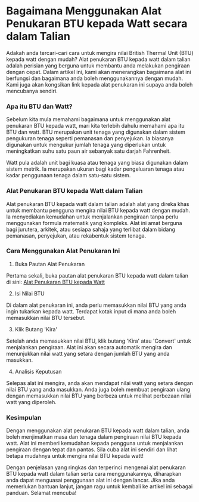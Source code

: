 Bagaimana Menggunakan Alat Penukaran BTU kepada Watt secara dalam Talian
========================================================================

Adakah anda tercari-cari cara untuk mengira nilai British Thermal Unit (BTU) kepada watt dengan mudah? Alat penukaran BTU kepada watt dalam talian adalah perisian yang berguna untuk membantu anda melakukan pengiraan dengan cepat. Dalam artikel ini, kami akan menerangkan bagaimana alat ini berfungsi dan bagaimana anda boleh menggunakannya dengan mudah. Kami juga akan kongsikan link kepada alat penukaran ini supaya anda boleh mencubanya sendiri.

### Apa itu BTU dan Watt?

Sebelum kita mula memahami bagaimana untuk menggunakan alat penukaran BTU kepada watt, mari kita terlebih dahulu memahami apa itu BTU dan watt. BTU merupakan unit tenaga yang digunakan dalam sistem pengukuran tenaga seperti pemanasan dan penyejukan. Ia biasanya digunakan untuk mengukur jumlah tenaga yang diperlukan untuk meningkatkan suhu satu paun air sebanyak satu darjah Fahrenheit.

Watt pula adalah unit bagi kuasa atau tenaga yang biasa digunakan dalam sistem metrik. Ia merupakan ukuran bagi kadar pengeluaran tenaga atau kadar penggunaan tenaga dalam satu-satu sistem.

### Alat Penukaran BTU kepada Watt dalam Talian

Alat penukaran BTU kepada watt dalam talian adalah alat yang direka khas untuk membantu pengguna mengira nilai BTU kepada watt dengan mudah. Ia menyediakan kemudahan untuk menjalankan pengiraan tanpa perlu menggunakan formula matematik yang kompleks. Alat ini amat berguna bagi jurutera, arkitek, atau sesiapa sahaja yang terlibat dalam bidang pemanasan, penyejukan, atau rekabentuk sistem tenaga.

### Cara Menggunakan Alat Penukaran Ini

1. Buka Pautan Alat Penukaran

Pertama sekali, buka pautan alat penukaran BTU kepada watt dalam talian di sini: [Alat Penukaran BTU kepada Watt](https://www.onlinecalculatorsfree.com/ms/convert/btu-to-watts.html)

2. Isi Nilai BTU

Di dalam alat penukaran ini, anda perlu memasukkan nilai BTU yang anda ingin tukarkan kepada watt. Terdapat kotak input di mana anda boleh memasukkan nilai BTU tersebut.

3. Klik Butang 'Kira'

Setelah anda memasukkan nilai BTU, klik butang 'Kira' atau 'Convert' untuk menjalankan pengiraan. Alat ini akan secara automatik mengira dan menunjukkan nilai watt yang setara dengan jumlah BTU yang anda masukkan.

4. Analisis Keputusan

Selepas alat ini mengira, anda akan mendapat nilai watt yang setara dengan nilai BTU yang anda masukkan. Anda juga boleh membuat pengiraan ulang dengan memasukkan nilai BTU yang berbeza untuk melihat perbezaan nilai watt yang diperoleh.

### Kesimpulan

Dengan menggunakan alat penukaran BTU kepada watt dalam talian, anda boleh menjimatkan masa dan tenaga dalam pengiraan nilai BTU kepada watt. Alat ini memberi kemudahan kepada pengguna untuk menjalankan pengiraan dengan tepat dan pantas. Sila cuba alat ini sendiri dan lihat betapa mudahnya untuk mengira nilai BTU kepada watt!

Dengan penjelasan yang ringkas dan terperinci mengenai alat penukaran BTU kepada watt dalam talian serta cara menggunakannya, diharapkan anda dapat menguasai penggunaan alat ini dengan lancar. Jika anda memerlukan bantuan lanjut, jangan ragu untuk kembali ke artikel ini sebagai panduan. Selamat mencuba!